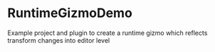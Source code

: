 # RuntimeGizmoDemo
Example project and plugin to create a runtime gizmo which reflects transform changes into editor level
